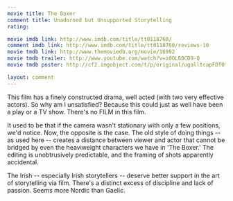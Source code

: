 ```yaml
---
movie title: The Boxer
comment title: Unadorned but Unsupported Storytelling
rating: 

movie imdb link: http://www.imdb.com/title/tt0118760/
comment imdb link: http://www.imdb.com/title/tt0118760/reviews-10
movie tmdb link: http://www.themoviedb.org/movie/16992
movie tmdb trailer: http://www.youtube.com/watch?v=i0OL60CD9-Q
movie tmdb poster: http://cf2.imgobject.com/t/p/original/ugalltcapFDT0fAVavKqb4R8ai7.jpg

layout: comment
---
```


This film has a finely constructed drama, well acted (with two very effective actors). So why am I unsatisfied? Because this could just as well have been a play or a TV show. There's no FILM in this film.

It used to be that if the camera wasn't stationary with only a few positions, we'd notice. Now, the opposite is the case. The old style of doing things -- as used here -- creates a distance between viewer and actor that cannot be bridged by even the heaviweight characters we have in 'The Boxer.' The editing is unobtrusively predictable, and the framing of shots apparently accidental.

The Irish -- especially Irish storytellers -- deserve better support in the art of storytelling via film. There's a distinct excess of discipline and lack of passion. Seems more Nordic than Gaelic.